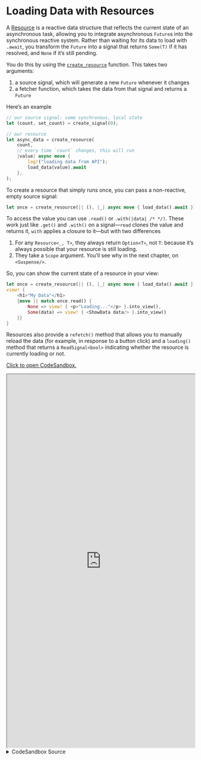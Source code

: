 # Loading Data with Resources

A [Resource](https://docs.rs/leptos/latest/leptos/struct.Resource.html) is a reactive data structure that reflects the current state of an asynchronous task, allowing you to integrate asynchronous `Future`s into the synchronous reactive system. Rather than waiting for its data to load with `.await`, you transform the `Future` into a signal that returns `Some(T)` if it has resolved, and `None` if it’s still pending.

You do this by using the [`create_resource`](https://docs.rs/leptos/latest/leptos/fn.create_resource.html) function. This takes two arguments:

1. a source signal, which will generate a new `Future` whenever it changes
2. a fetcher function, which takes the data from that signal and returns a `Future`

Here’s an example

```rust
// our source signal: some synchronous, local state
let (count, set_count) = create_signal(0);

// our resource
let async_data = create_resource(
    count,
    // every time `count` changes, this will run
    |value| async move {
        log!("loading data from API");
        load_data(value).await
    },
);
```

To create a resource that simply runs once, you can pass a non-reactive, empty source signal:

```rust
let once = create_resource(|| (), |_| async move { load_data().await });
```

To access the value you can use `.read()` or `.with(|data| /* */)`. These work just like `.get()` and `.with()` on a signal—`read` clones the value and returns it, `with` applies a closure to it—but with two differences

1. For any `Resource<_, T>`, they always return `Option<T>`, not `T`: because it’s always possible that your resource is still loading.
2. They take a `Scope` argument. You’ll see why in the next chapter, on `<Suspense/>`.

So, you can show the current state of a resource in your view:

```rust
let once = create_resource(|| (), |_| async move { load_data().await });
view! {
    <h1>"My Data"</h1>
    {move || match once.read() {
        None => view! { <p>"Loading..."</p> }.into_view(),
        Some(data) => view! { <ShowData data/> }.into_view()
    }}
}
```

Resources also provide a `refetch()` method that allows you to manually reload the data (for example, in response to a button click) and a `loading()` method that returns a `ReadSignal<bool>` indicating whether the resource is currently loading or not.

[Click to open CodeSandbox.](https://codesandbox.io/p/sandbox/10-async-resources-4z0qt3?file=%2Fsrc%2Fmain.rs&selection=%5B%7B%22endColumn%22%3A1%2C%22endLineNumber%22%3A3%2C%22startColumn%22%3A1%2C%22startLineNumber%22%3A3%7D%5D)

<iframe src="https://codesandbox.io/p/sandbox/10-async-resources-4z0qt3?file=%2Fsrc%2Fmain.rs&selection=%5B%7B%22endColumn%22%3A1%2C%22endLineNumber%22%3A3%2C%22startColumn%22%3A1%2C%22startLineNumber%22%3A3%7D%5D" width="100%" height="1000px" style="max-height: 100vh"></iframe>

<details>
<summary>CodeSandbox Source</summary>

```rust
use gloo_timers::future::TimeoutFuture;
use leptos::*;

// Here we define an async function
// This could be anything: a network request, database read, etc.
// Here, we just multiply a number by 10
async fn load_data(value: i32) -> i32 {
    // fake a one-second delay
    TimeoutFuture::new(1_000).await;
    value * 10
}

#[component]
fn App() -> impl IntoView {
    // this count is our synchronous, local state
    let (count, set_count) = create_signal(0);

    // create_resource takes two arguments after its scope
    let async_data = create_resource(

        // the first is the "source signal"
        count,
        // the second is the loader
        // it takes the source signal's value as its argument
        // and does some async work
        |value| async move { load_data(value).await },
    );
    // whenever the source signal changes, the loader reloads

    // you can also create resources that only load once
    // just return the unit type () from the source signal
    // that doesn't depend on anything: we just load it once
    let stable = create_resource(|| (), |_| async move { load_data(1).await });

    // we can access the resource values with .read()
    // this will reactively return None before the Future has resolved
    // and update to Some(T) when it has resolved
    let async_result = move || {
        async_data
            .read()
            .map(|value| format!("Server returned {value:?}"))
            // This loading state will only show before the first load
            .unwrap_or_else(|| "Loading...".into())
    };

    // the resource's loading() method gives us a
    // signal to indicate whether it's currently loading
    let loading = async_data.loading();
    let is_loading = move || if loading() { "Loading..." } else { "Idle." };

    view! {
        <button
            on:click=move |_| {
                set_count.update(|n| *n += 1);
            }
        >
            "Click me"
        </button>
        <p>
            <code>"stable"</code>": " {move || stable.read()}
        </p>
        <p>
            <code>"count"</code>": " {count}
        </p>
        <p>
            <code>"async_value"</code>": "
            {async_result}
            <br/>
            {is_loading}
        </p>
    }
}

fn main() {
    leptos::mount_to_body(|| view! { <App/> })
}

```

</details>
</preview>
